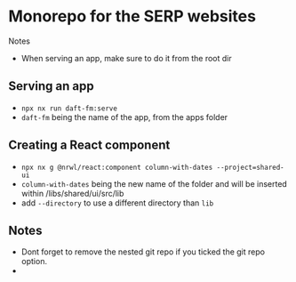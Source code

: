 # Monorepo for the SERP websites

Notes

- When serving an app, make sure to do it from the root dir

## Serving an app

- `npx nx run daft-fm:serve`
- `daft-fm` being the name of the app, from the apps folder

## Creating a React component

- `npx nx g @nrwl/react:component column-with-dates --project=shared-ui`
- `column-with-dates` being the new name of the folder and will be inserted within /libs/shared/ui/src/lib
- add `--directory` to use a different directory than `lib`

## Notes

- Dont forget to remove the nested git repo if you ticked the git repo option.
-
